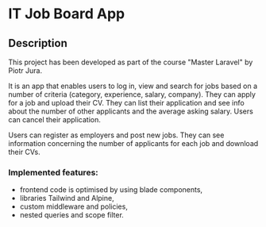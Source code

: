 # IT Job Board App

## Description
This project has been developed as part of the course "Master Laravel" by Piotr Jura.

It is an app that enables users to log in, view and search for jobs based on a number of criteria (category, experience, salary, company). They can apply for a job and upload their CV. They can list their application and see info about the number of other applicants and the average asking salary. Users can cancel their application.

Users can register as employers and post new jobs. They can see information concerning the number of applicants for each job and download their CVs.

### Implemented features:
- frontend code is optimised by using blade components,
- libraries  Tailwind and Alpine,
- custom middleware and policies,
- nested queries and scope filter.
